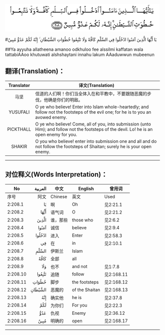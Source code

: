 ![002:208](images/002_208.gif)

#يَا أَيُّهَا الَّذِينَ آمَنُوا ادْخُلُوا فِي السِّلْمِ كَافَّةً وَلَا تَتَّبِعُوا خُطُوَاتِ الشَّيْطَانِ ۚ إِنَّهُ لَكُمْ عَدُوٌّ مُبِينٌ 

##Ya ayyuha allatheena amanoo odkhuloo fee alssilmi kaffatan wala tattabiAAoo khutuwati alshshaytani innahu lakum AAaduwwun mubeenun 

## 翻译(Translation)：

| Translator | 译文(Translation)                                            |
| :--------: | ------------------------------------------------------------ |
|    马坚    | 信道的人们啊！你们当全体入在和平教中，不要跟随恶魔的步伐，他确是你们的明敌。 |
|  YUSUFALI  | O ye who believe! Enter into Islam whole-heartedly; and follow not the footsteps of the evil one; for he is to you an avowed enemy. |
| PICKTHALL  | O ye who believe! Come, all of you, into submission (unto Him); and follow not the footsteps of the devil. Lo! he is an open enemy for you. |
|   SHAKIR   | O you who believe! enter into submission one and all and do not follow the footsteps of Shaitan; surely he is your open enemy. |

---

## 对位释义(Words Interpretation)：

| No   | العربية | 中文    | English | 曾用词 |
| ---- | ------: | ------- | ------- | ------ |
| 序号 |    阿文 | Chinese | 英文    | Used   |
| 2:208.1  | يَا      | 啊       | Oh             | 见2:21.1   |
| 2:208.2  | أَيُّهَا    | 语气词   | O              | 见2:21.2   |
| 2:208.3  | الَّذِينَ   | 谁，那些 | those who      | 见2:6.2    |
| 2:208.4  | آمَنُوا   | 诚信     | believe        | 见2:9.4    |
| 2:208.5  | ادْخُلُوا  | 进入     | Enter          | 见2:58.3   |
| 2:208.6  | فِي      | 在       | in             | 见2:10.1   |
| 2:208.7  | السِّلْمِ   | 伊斯兰   | Islam          |            |
| 2:208.8  | كَافَّةً    | 全部     | all            |            |
| 2:208.9  | وَلَا     | 也不     | and not        | 见1:7.8    |
| 2:208.10 | تَتَّبِعُوا  | 追随     | follow         | 见2:168.11 |
| 2:208.11 | خُطُوَاتِ   | 脚步     | the footsteps  | 见2:168.12 |
| 2:208.12 | الشَّيْطَانِ | 恶魔的   | of the Shaitan | 见2:168.13 |
| 2:208.13 | إِنَّهُ     | 确实他   | he is          | 见2:37.8   |
| 2:208.14 | لَكُمْ     | 为你们   | For you        | 见2:22.3   |
| 2:208.15 | عَدُوٌّ     | 仇视     | Enemy          | 见2:36.12  |
| 2:208.16 | مُبِينٌ    | 明确的 | open           | 见2:168.17 |

---
